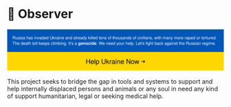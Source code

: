 # 🎩 Observer

[![Stand With Ukraine](../ua-banner.svg)](https://stand-with-ukraine.pp.ua)

This project seeks to bridge the gap in tools and systems to support and help internally displaced persons and animals
or any soul in need any kind of support humanitarian, legal or seeking medical help.
